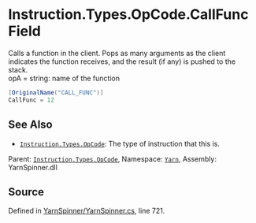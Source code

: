 # Instruction.Types.OpCode.CallFunc Field

Calls a function in the client. Pops as many arguments as the
client indicates the function receives, and the result (if any)
is pushed to the stack.		
opA = string: name of the function


```csharp
[OriginalName("CALL_FUNC")]
CallFunc = 12
```



## See Also
* [`Instruction.Types.OpCode`](/api/csharp/yarn/instruction.types.opcode.md): 
The type of instruction that this is.

<div class="class-metadata">

Parent: [`Instruction.Types.OpCode`](/api/csharp/yarn/instruction.types.opcode.md), Namespace: [`Yarn`](/api/csharp/yarn/README.md), Assembly: YarnSpinner.dll
</div>

## Source
Defined in [YarnSpinner/YarnSpinner.cs](https://github.com/YarnSpinnerTool/YarnSpinner//blob/develop/YarnSpinner/YarnSpinner.cs#L721), line 721.
